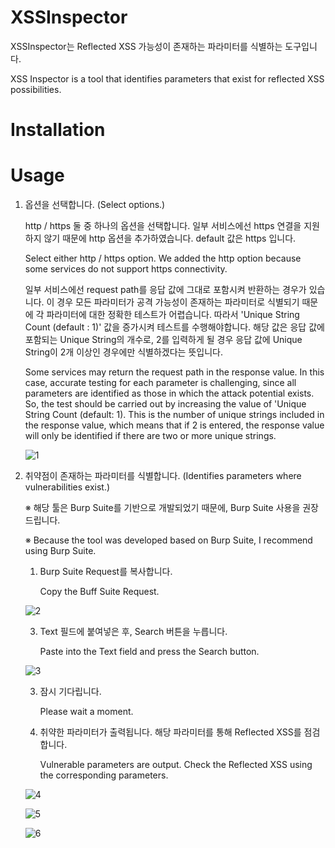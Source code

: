 # XSSInspector
XSSInspector는 Reflected XSS 가능성이 존재하는 파라미터를 식별하는 도구입니다.

XSS Inspector is a tool that identifies parameters that exist for reflected XSS possibilities.

# Installation


# Usage
1. 옵션을 선택합니다. (Select options.)
   
   http / https 둘 중 하나의 옵션을 선택합니다. 일부 서비스에선 https 연결을 지원하지 않기 때문에 http 옵션을 추가하였습니다.
   default 값은 https 입니다.
   
   Select either http / https option. We added the http option because some services do not support https connectivity.

   일부 서비스에선 request path를 응답 값에 그대로 포함시켜 반환하는 경우가 있습니다.
   이 경우 모든 파라미터가 공격 가능성이 존재하는 파라미터로 식별되기 때문에 각 파라미터에 대한 정확한 테스트가 어렵습니다.
   따라서 'Unique String Count (default : 1)' 값을 증가시켜 테스트를 수행해야합니다.
   해당 값은 응답 값에 포함되는 Unique String의 개수로, 2를 입력하게 될 경우 응답 값에 Unique String이 2개 이상인 경우에만 식별하겠다는 뜻입니다.

   Some services may return the request path in the response value.
   In this case, accurate testing for each parameter is challenging, since all parameters are identified as those in which the attack potential exists.
   So, the test should be carried out by increasing the value of 'Unique String Count (default: 1).
   This is the number of unique strings included in the response value, which means that if 2 is entered, the response value will only be identified if there are two or more unique strings.

   ![1](https://github.com/RacilU/XSSInspector/assets/168049442/ebe0a6fa-877f-476f-98b9-97ffb04591e9)

3. 취약점이 존재하는 파라미터를 식별합니다. (Identifies parameters where vulnerabilities exist.)
   
   ※ 해당 툴은 Burp Suite를 기반으로 개발되었기 때문에, Burp Suite 사용을 권장드립니다.
   
   ※ Because the tool was developed based on Burp Suite, I recommend using Burp Suite.

   1) Burp Suite Request를 복사합니다.
          
      Copy the Buff Suite Request.

   ![2](https://github.com/RacilU/XSSInspector/assets/168049442/a2370fb9-d729-415a-b55f-95cf6d13e68f)

   3) Text 필드에 붙여넣은 후, Search 버튼을 누릅니다.

      Paste into the Text field and press the Search button.

   ![3](https://github.com/RacilU/XSSInspector/assets/168049442/686ae7ca-3ea5-42f9-a733-254cdc2b5f24)

   3) 잠시 기다립니다.
      
      Please wait a moment.

   4) 취약한 파라미터가 출력됩니다. 해당 파라미터를 통해 Reflected XSS를 점검합니다.
      
      Vulnerable parameters are output.
      Check the Reflected XSS using the corresponding parameters.

   ![4](https://github.com/RacilU/XSSInspector/assets/168049442/f26e5635-241d-492f-a525-b6f66eec34f5)

   ![5](https://github.com/RacilU/XSSInspector/assets/168049442/6a7fece3-5a9d-41d6-bea5-a8c8df937e4c)

   ![6](https://github.com/RacilU/XSSInspector/assets/168049442/f7112fb1-26a2-4c78-9506-9f505959bdee)

   
   



